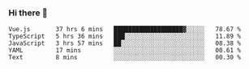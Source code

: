### Hi there 👋

<!--
**xin-code/Xin-code** is a ✨ _special_ ✨ repository because its `README.md` (this file) appears on your GitHub profile.

Here are some ideas to get you started:
<!--START_SECTION:waka-->
```text
Vue.js       37 hrs 6 mins   ███████████████████▓░░░░░   78.67 % 
TypeScript   5 hrs 36 mins   ███░░░░░░░░░░░░░░░░░░░░░░   11.89 % 
JavaScript   3 hrs 57 mins   ██░░░░░░░░░░░░░░░░░░░░░░░   08.38 % 
YAML         17 mins         ░░░░░░░░░░░░░░░░░░░░░░░░░   00.61 % 
Text         8 mins          ░░░░░░░░░░░░░░░░░░░░░░░░░   00.30 % 
```
<!--END_SECTION:waka-->
